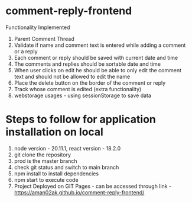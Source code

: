 # comment-reply-frontend

Functionality Implemented
1. Parent Comment Thread
2. Validate if name and comment text is entered while adding a comment or a reply
3. Each comment or reply should be saved with current date and time
4. The comments and replies should be sortable date and time
5. When user clicks on edit he should be able to only edit the comment text and should
not be allowed to edit the name
6. Place the delete button on the border of the comment or reply
7. Track whose comment is edited (extra functionality)
7. webstorage usages - using sessionStorage to save data

# Steps to follow for application installation on local
1. node version - 20.11.1, react version - 18.2.0
2. git clone the repository
3. prod is the master branch
4. check git status and switch to main branch
5. npm install to install dependencies
6. npm start to execute code
7. Project Deployed on GIT Pages - can be accessed through link - https://aman02ak.github.io/comment-reply-frontend/